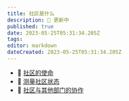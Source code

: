 ```yaml
---
title: 社区是什么
description: 🔴 更新中
published: true
date: 2023-05-25T05:31:34.205Z
tags: 
editor: markdown
dateCreated: 2023-05-25T05:31:34.205Z
---
```


- 🎯 [社区的使命](/zh/what-is-community/community-mission)
- 📐 [测量社区状态](/zh/what-is-community/community-metrics)
- 🤝 [社区与其他部门的协作](/zh/what-is-community/community-synergy)
